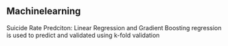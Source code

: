 ## Machinelearning
Suicide Rate Predciton: Linear Regression and Gradient Boosting regression is used to predict and validated using k-fold validation 
